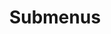 ---
layout: page
title: Submenus
nav: true
nav_order: 7
dropdown: true
children:
    - title: Publications
      permalink: /publications/
    - title: divider
    - title: Blog
      permalink: /blog/
---